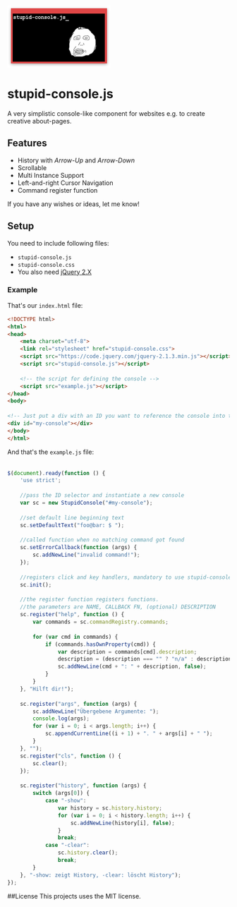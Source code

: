![](stupidconsole.png)

# stupid-console.js
A very simplistic console-like component for websites e.g. to create creative about-pages.

## Features
- History with *Arrow-Up* and *Arrow-Down*
- Scrollable
- Multi Instance Support
- Left-and-right Cursor Navigation
- Command register function

If you have any wishes or ideas, let me know!

## Setup
You need to include following files:
- `stupid-console.js`
- `stupid-console.css`
- You also need [jQuery 2.X](https://jquery.com/download/)


### Example
That's our `index.html` file:
```html
<!DOCTYPE html>
<html>
<head>
    <meta charset="utf-8">
    <link rel="stylesheet" href="stupid-console.css">
    <script src="https://code.jquery.com/jquery-2.1.3.min.js"></script>
    <script src="stupid-console.js"></script>
    
    <!-- the script for defining the console -->
    <script src="example.js"></script>
</head>
<body>

<!-- Just put a div with an ID you want to reference the console into the body -->
<div id="my-console"></div>
</body>
</html>
```

And that's the `example.js` file:
```js

$(document).ready(function () {
    'use strict';

    //pass the ID selector and instantiate a new console
    var sc = new StupidConsole("#my-console");
    
    //set default line beginning text
    sc.setDefaultText("foo@bar: $ ");
    
    //called function when no matching command got found
    sc.setErrorCallback(function (args) {
        sc.addNewLine("invalid command!");
    });
    
    //registers click and key handlers, mandatory to use stupid-console.js!
    sc.init();

    //the register function registers functions.
    //the parameters are NAME, CALLBACK FN, (optional) DESCRIPTION
    sc.register("help", function () {
        var commands = sc.commandRegistry.commands;

        for (var cmd in commands) {
            if (commands.hasOwnProperty(cmd)) {
                var description = commands[cmd].description;
                description = (description === "" ? "n/a" : description);
                sc.addNewLine(cmd + ": " + description, false);
            }
        }
    }, "Hilft dir!");

    sc.register("args", function (args) {
        sc.addNewLine("Übergebene Argumente: ");
        console.log(args);
        for (var i = 0; i < args.length; i++) {
            sc.appendCurrentLine((i + 1) + ". " + args[i] + " ");
        }
    }, "");
    sc.register("cls", function () {
        sc.clear();
    });

    sc.register("history", function (args) {
        switch (args[0]) {
            case "-show":
                var history = sc.history.history;
                for (var i = 0; i < history.length; i++) {
                    sc.addNewLine(history[i], false);
                }
                break;
            case "-clear":
                sc.history.clear();
                break;
        }
    }, "-show: zeigt History, -clear: löscht History");
});

```

##License
This projects uses the MIT license.
